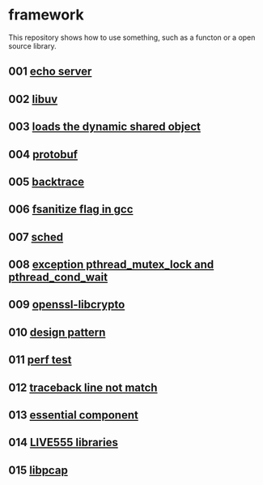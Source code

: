 # framework
This repository shows how to use something, such as a functon or a open source library.

## 001 [echo server](001)
## 002 [libuv](002)
## 003 [loads the dynamic shared object](003)
## 004 [protobuf](004)
## 005 [backtrace](005)
## 006 [fsanitize flag in gcc](006)
## 007 [sched](007)
## 008 [exception pthread_mutex_lock and pthread_cond_wait](008)
## 009 [openssl-libcrypto](009)
## 010 [design pattern](010)
## 011 [perf test](011)
## 012 [traceback line not match](012)
## 013 [essential component](013)
## 014 [LIVE555 libraries](014)
## 015 [libpcap](015)
